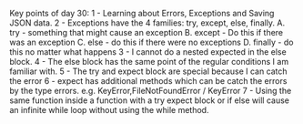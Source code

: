 Key points of day 30:
1 - Learning about Errors, Exceptions and Saving JSON data.
2 - Exceptions have the 4 families: try, except, else, finally.
    A. try - something that might cause an exception
    B. except - Do this if there was an exception
    C. else - do this if there were no exceptions
    D. finally - do this no matter what happens
3 - I cannot do a nested expected in the else block. 
4 - The else block has the same point of the regular conditions I am familiar with.
5 - The try and expect block are special because I can catch the error
6 - expect has additional methods which can be catch the errors by the type errors. e.g. KeyError,FileNotFoundError / KeyError
7 - Using the same function inside a function with a try expect block or if else will cause an infinite while loop without using the while method.